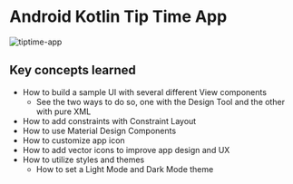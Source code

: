 # Android Kotlin Tip Time App

![tiptime-app](https://user-images.githubusercontent.com/37054216/138090875-9f131e3b-38c4-4bc5-8e9c-3a420558db26.png?s=200)

## Key concepts learned
- How to build a sample UI with several different View components
  - See the two ways to do so, one with the Design Tool and the other with pure XML
- How to add constraints with Constraint Layout
- How to use Material Design Components
- How to customize app icon
- How to add vector icons to improve app design and UX
- How to utilize styles and themes
    - How to set a Light Mode and Dark Mode theme 
